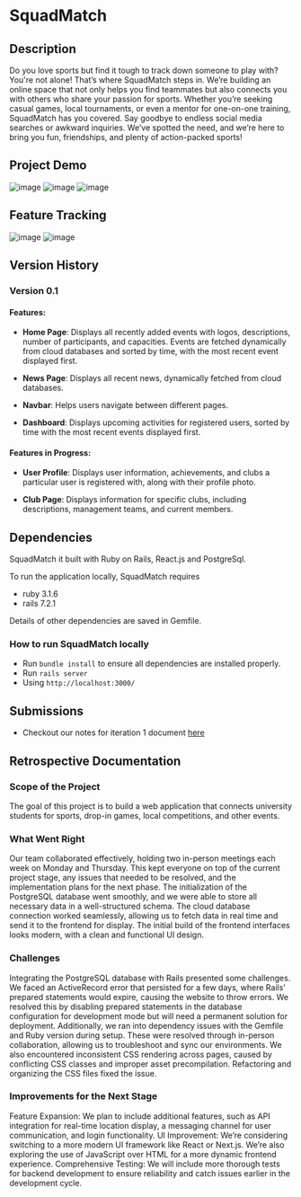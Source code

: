 # SquadMatch

## Description

[//]: <> (The SquadMatch project aims to create an online platform that connects university students through various sports activities. It enables students to find friends and connect based on shared interests in sports, discover mentors for one-on-one tutoring, view local competitions, and form groups for games. We identified a common issue among our peers - many enjoy sports like badminton and basketball but struggle to find peers to play with. Since no existing platform addresses this need, SquadMatch offers a perfect solution.)

Do you love sports but find it tough to track down someone to play with? You're not alone! That’s where SquadMatch steps in. We’re building an online space that not only helps you find teammates but also connects you with others who share your passion for sports. Whether you’re seeking casual games, local tournaments, or even a mentor for one-on-one training, SquadMatch has you covered. Say goodbye to endless social media searches or awkward inquiries. We’ve spotted the need, and we’re here to bring you fun, friendships, and plenty of action-packed sports!

## Project Demo
![image](https://github.com/user-attachments/assets/98241799-255c-4c97-a542-cd1e0b51ca6f)
![image](https://github.com/user-attachments/assets/bbcc4f2a-8a43-4dfc-b8fc-1a8d332141cc)
![image](https://github.com/user-attachments/assets/75f736d7-038d-467b-9b5d-bee0057f7323)


## Feature Tracking
![image](https://github.com/user-attachments/assets/6887c952-a7f2-4170-9310-7aad58cc6d4b)
![image](https://github.com/user-attachments/assets/9b49df4a-763e-4315-9763-1354cba1a6b2)


## Version History
### Version 0.1

#### Features:
- **Home Page**: Displays all recently added events with logos, descriptions, number of participants, and capacities. Events are fetched dynamically from cloud databases and sorted by time, with the most recent event displayed first.
  
- **News Page**: Displays all recent news, dynamically fetched from cloud databases.
  
- **Navbar**: Helps users navigate between different pages.

- **Dashboard**: Displays upcoming activities for registered users, sorted by time with the most recent events displayed first.

#### Features in Progress:
- **User Profile**: Displays user information, achievements, and clubs a particular user is registered with, along with their profile photo.

- **Club Page**: Displays information for specific clubs, including descriptions, management teams, and current members.


## Dependencies

SquadMatch it built with Ruby on Rails, React.js and PostgreSql.

To run the application locally, SquadMatch requires 
* ruby 3.1.6
* rails 7.2.1

Details of other dependencies are saved in Gemfile.

### How to run SquadMatch locally

* Run `bundle install` to ensure all dependencies are installed properly.
* Run `rails server`
* Using `http://localhost:3000/`

## Submissions 

* Checkout our notes for iteration 1 document [here](document/Iteration_1.md)

## Retrospective Documentation
### Scope of the Project
The goal of this project is to build a web application that connects university students for sports, drop-in games, local competitions, and other events.

### What Went Right
Our team collaborated effectively, holding two in-person meetings each week on Monday and Thursday. This kept everyone on top of the current project stage, any issues that needed to be resolved, and the implementation plans for the next phase.
The initialization of the PostgreSQL database went smoothly, and we were able to store all necessary data in a well-structured schema.
The cloud database connection worked seamlessly, allowing us to fetch data in real time and send it to the frontend for display.
The initial build of the frontend interfaces looks modern, with a clean and functional UI design.
### Challenges
Integrating the PostgreSQL database with Rails presented some challenges. We faced an ActiveRecord error that persisted for a few days, where Rails’ prepared statements would expire, causing the website to throw errors. We resolved this by disabling prepared statements in the database configuration for development mode but will need a permanent solution for deployment. 
Additionally, we ran into dependency issues with the Gemfile and Ruby version during setup. These were resolved through in-person collaboration, allowing us to troubleshoot and sync our environments.
We also encountered inconsistent CSS rendering across pages, caused by conflicting CSS classes and improper asset precompilation. Refactoring and organizing the CSS files fixed the issue.

### Improvements for the Next Stage
Feature Expansion: We plan to include additional features, such as API integration for real-time location display, a messaging channel for user communication, and login functionality.
UI Improvement: We’re considering switching to a more modern UI framework like React or Next.js. We’re also exploring the use of JavaScript over HTML for a more dynamic frontend experience.
Comprehensive Testing: We will include more thorough tests for backend development to ensure reliability and catch issues earlier in the development cycle.


